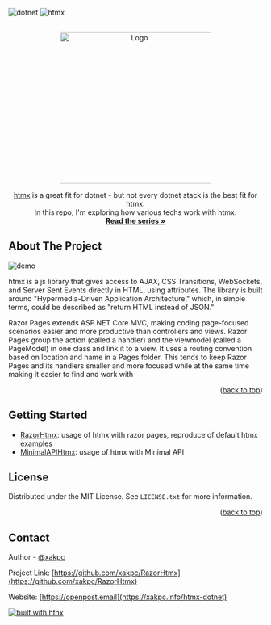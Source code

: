 <a name="readme-top"></a>

![dotnet](https://img.shields.io/badge/dotnet-%23512BD4?style=for-the-badge&logo=dotnet)
![htmx](https://img.shields.io/badge/htmx-btw-black?style=for-the-badge&logo=htmx&labelColor=%233d72d7)

<!-- PROJECT LOGO -->
<br />
<div align="center">
  <a href="https://github.com/xakpc/RazorHtmx/">
    <img src="https://cdn.hashnode.com/res/hashnode/image/upload/v1718203714390/aC3mvO0tH.png?w=800&fit=crop&crop=entropy&auto=compress,format&format=webp" alt="Logo" height="300">
  </a>

<!--<h3 align="center">htmx 🤝 dotnet</h3>-->

  <p align="center">
    <a href="https://htmx.org/"/>htmx<a> is a great fit for dotnet - but not every dotnet stack is the best fit for htmx. <br /> In this repo, I'm exploring how various techs work with htmx.
    <br />
    <a href="https://xakpc.info/series/htmx-dotnet"><strong>Read the series »</strong></a>
  </p>
</div>


<!-- ABOUT THE PROJECT -->
## About The Project

![demo](https://github.com/xakpc/RazorHtmx/assets/6075374/2dbe0a14-75ef-449e-aeae-35377fa3006b)

htmx is a js library that gives access to AJAX, CSS Transitions, WebSockets, and Server Sent Events directly in HTML, using attributes. 
The library is built around "Hypermedia-Driven Application Architecture," which, in simple terms, could be described as "return HTML instead of JSON."

Razor Pages extends ASP.NET Core MVC, making coding page-focused scenarios easier and more productive than controllers and views. Razor Pages group the action 
(called a handler) and the viewmodel (called a PageModel) in one class and link it to a view. It uses a routing convention based on location and name in a Pages folder. 
This tends to keep Razor Pages and its handlers smaller and more focused while at the same time making it easier to find and work with


<p align="right">(<a href="#readme-top">back to top</a>)</p>

## Getting Started

- [RazorHtmx](https://github.com/xakpc/RazorHtmx/tree/master/Xakpc.RazorHtmx): usage of htmx with razor pages, reproduce of default htmx examples
- [MinimalAPIHtmx](https://github.com/xakpc/RazorHtmx/tree/master/Xakpc.MinimalApiHtmx): usage of htmx with Minimal API

<!-- LICENSE -->
## License

Distributed under the MIT License. See `LICENSE.txt` for more information.

<p align="right">(<a href="#readme-top">back to top</a>)</p>



<!-- CONTACT -->
## Contact

Author - [@xakpc](https://x.com/xakpc)

Project Link: [https://github.com/xakpc/RazorHtmx](https://github.com/xakpc/RazorHtmx)

Website: [https://openpost.email](https://xakpc.info/htmx-dotnet)

<a href="https://htmx.org/">
<img src="https://htmx.org/img/createdwith.jpeg" alt="built with htnx">
</a>
